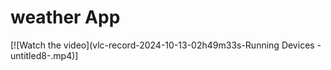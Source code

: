 # weather App
[![Watch the video](vlc-record-2024-10-13-02h49m33s-Running Devices - untitled8-.mp4)]
